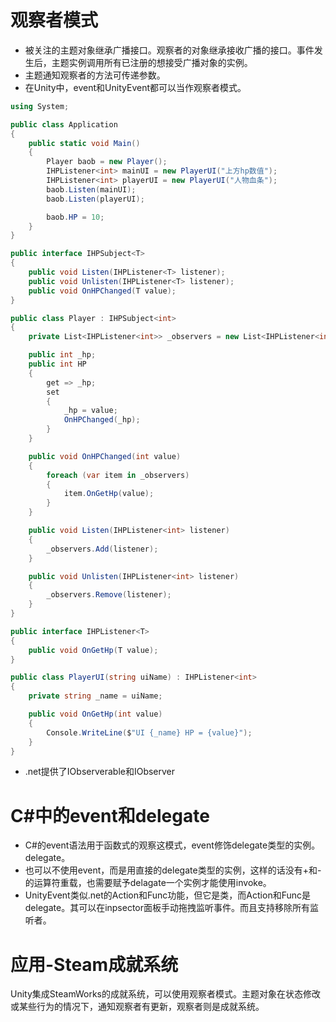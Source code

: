 # 观察者模式
* 被关注的主题对象继承广播接口。观察者的对象继承接收广播的接口。事件发生后，主题实例调用所有已注册的想接受广播对象的实例。  
* 主题通知观察者的方法可传递参数。
* 在Unity中，event和UnityEvent都可以当作观察者模式。
```cs
using System;

public class Application
{
	public static void Main()
	{
		Player baob = new Player();
		IHPListener<int> mainUI = new PlayerUI("上方hp数值");
		IHPListener<int> playerUI = new PlayerUI("人物血条");
		baob.Listen(mainUI);
		baob.Listen(playerUI);

		baob.HP = 10;
	}
}

public interface IHPSubject<T>
{
	public void Listen(IHPListener<T> listener);
	public void Unlisten(IHPListener<T> listener);
	public void OnHPChanged(T value);
}

public class Player : IHPSubject<int>
{
	private List<IHPListener<int>> _observers = new List<IHPListener<int>>(); 

	public int _hp;
	public int HP
	{
		get => _hp; 
		set
		{
			_hp = value;
			OnHPChanged(_hp);
		}
	}

	public void OnHPChanged(int value)
	{
		foreach (var item in _observers)
		{
			item.OnGetHp(value);
		}
	}

	public void Listen(IHPListener<int> listener)
	{
		_observers.Add(listener);
	}

	public void Unlisten(IHPListener<int> listener)
	{
		_observers.Remove(listener);
	}
}

public interface IHPListener<T>
{
	public void OnGetHp(T value);
}

public class PlayerUI(string uiName) : IHPListener<int>
{
	private string _name = uiName;

	public void OnGetHp(int value)
	{
		Console.WriteLine($"UI {_name} HP = {value}");
	}
}
```
* .net提供了IObserverable和IObserver
# C#中的event和delegate
* C#的event语法用于函数式的观察这模式，event修饰delegate类型的实例。delegate。
* 也可以不使用event，而是用直接的delegate类型的实例，这样的话没有+和-的运算符重载，也需要赋予delagate一个实例才能使用invoke。
* UnityEvent类似.net的Action和Func功能，但它是类，而Action和Func是delegate。其可以在inpsector面板手动拖拽监听事件。而且支持移除所有监听者。
# 应用-Steam成就系统
Unity集成SteamWorks的成就系统，可以使用观察者模式。主题对象在状态修改或某些行为的情况下，通知观察者有更新，观察者则是成就系统。

